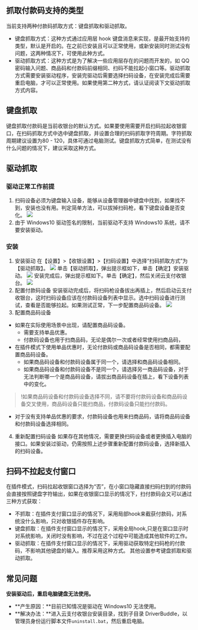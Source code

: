 ## 抓取付款码支持的类型
当前支持两种付款码抓取方式：键盘抓取和驱动抓取。
- 键盘抓取方式：这种方式通过应用层 hook 键盘消息来实现，是最开始支持的类型，默认是开启的。在之前已安装且可以正常使用，或新安装同时测试没有问题，这两种情况下，可使用此种方式。
- 驱动抓取方式：这种方式是为了解决一些应用层存在的问题而开发的，如 QQ 密码输入问题、商品码和付款码前缀相同、扫码不能拉起小窗口等。驱动抓取方式需要安装驱动程序，安装完驱动后需要选择扫码设备，在安装完成后需要重启电脑，才可以正常使用。如果使用第二种方式，请认证阅读下文驱动抓取方式内容。
 
## 键盘抓取
键盘抓取付款码是当前收银台的默认方式。如果要使用需要开启扫码拉起收银窗口，在扫码抓取方式中选中键盘抓取，并设置合理的扫码抓取字符周期。字符抓取周期建议设置为80 - 120，具体可通过电脑测试。键盘抓取方式简单，在测试没有什么问题的情况下，建议采取这种方式。
 
## 驱动抓取
### 驱动正常工作前提
1. 扫码设备必须为键盘输入设备，能够从设备管理器中键盘中找到，如果找不到，安装也没有用。判定简单方法，可以拔掉扫码枪，看下键盘设备是否变化。
 ![](https://main.qcloudimg.com/raw/26aaf658047f5d3ed6b9ba2c8699d325.png)
2. 由于 Windows10 驱动签名的限制，当前驱动不支持 Windows10 系统，请不要安装驱动。

### 安装
1. 安装驱动
在【设置】>【收银设置】>【扫码设置】中选择“扫码抓取方式”为【驱动抓取】。
 ![](https://main.qcloudimg.com/raw/29e92fc6b61f813313aa73e84190c5d6.png)
单击【驱动抓取】，弹出提示框如下，单击【确定】安装驱动。
![](https://main.qcloudimg.com/raw/02ff0ffea3ec1502a48a6996e8896af4.png)
安装完成后，弹出提示框如下。单击【确定】，然后关闭云支付收银台。
![](https://main.qcloudimg.com/raw/8eac8be4f89938768c570b81be36e52e.png)
2. 配置付款码设备
安装驱动完成后，将扫码枪设备拔出再插上，然后启动云支付收银台，这时扫码设备应该在付款码设备列表中显示。选中扫码设备进行测试，查看是否能够拉起。如果测试正常，下一步配置商品码设备。
 ![](https://main.qcloudimg.com/raw/a0cc2615b58f0704a0db61faf977b410.png)
3. 配置商品码设备
 - 如果在实际使用场景中出现，请配置商品码设备。
    - 需要支持单品优惠。
    - 付款码设备也用于扫商品码，无论是偶尔一次或者经常使用扫商品码，
 - 在插件模式下使用单品优惠时，无论付款码或商品码设备是否相同，都需要配置商品码设备。
     - 如果商品码设备和付款码设备属于同一个，请选择和商品码设备相同。
     - 如果商品码设备和付款码设备不是同一个，请选择另一商品码设备，对于无法判断哪一个是商品码设备，请拔出商品码设备在插上，看下设备列表中的变化。
>!如果商品码设备和付款码设备选择不同，请不要将付款码设备和商品码设备交叉使用，商品码设备只能扫商品，付款码设备只能扫付款码。
>
 - 对于没有支持单品优惠的要求，付款码设备也用来扫商品码，请将商品码设备和付款码设备选择相同。
4. 重新配置扫码设备
如果存在其他情况，需要更换扫码设备或者更换插入电脑的接口。如果安装过驱动，仍需按照上述步骤重新配置付款码设备，选择新插入的扫码设备。

## 扫码不拉起支付窗口
在插件模式，扫码拉起收银窗口选择为“否”，在小窗口隐藏直接扫码扫到的付款码会直接按照键盘字符输出，如果在收银窗口显示的情况下，扫付款码会又可以通过三种方式获取：
- 不抓取：在插件支付窗口显示的情况下，采用局部hook来截获付款码，对系统没什么影响，只对收银插件存在影响。
- 键盘抓取：在插件支付窗口显示的情况下，采用全局hook,只是在窗口显示时对系统影响，关闭时没有影响，不过在这个过程中可能造成其他软件的工作。
- 驱动抓取：在插件支付窗口显示的情况下，采用驱动获取特定扫码枪的付款码，不影响其他键盘的输入。推荐采用这种方式。
其他设置参考键盘抓取和驱动抓取。

## 常见问题
**安装驱动后，重启电脑键盘无法使用。**
- **产生原因：**目前已知情况是驱动在 Windows10 无法使用。
- **解决办法：**进入云支付收银台安装目录，找到子目录 DriverBuddle，以管理员身份运行脚本文件`uninstall.bat`，然后重启电脑。
 
